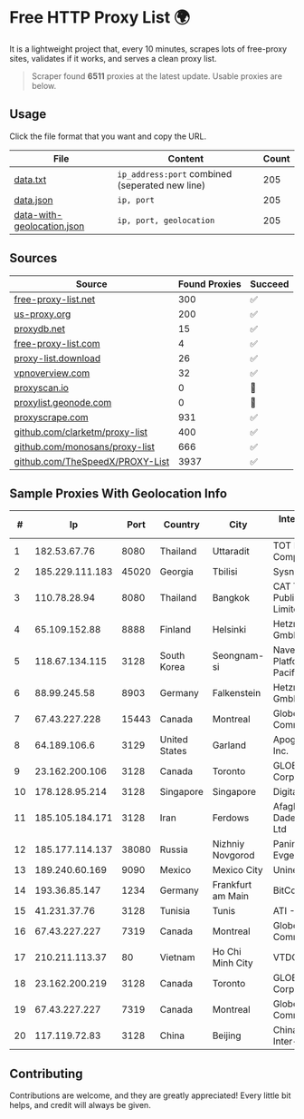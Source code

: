 
# Free HTTP Proxy List 🌍

It is a lightweight project that, every 10 minutes, scrapes lots of free-proxy sites, validates if it works, and serves a clean proxy list.


> Scraper found **6511** proxies at the latest update. Usable proxies are below.

## Usage

Click the file format that you want and copy the URL.


|File|Content|Count|
|----|-------|-----|
|[data.txt](https://raw.githubusercontent.com/themiralay/Proxy-List-World/master/data.txt)|`ip_address:port` combined (seperated new line)|205|
|[data.json](https://raw.githubusercontent.com/themiralay/Proxy-List-World/master/data.json)|`ip, port`|205|
|[data-with-geolocation.json](https://raw.githubusercontent.com/themiralay/Proxy-List-World/master/data-with-geolocation.json)|`ip, port, geolocation`|205|

## Sources

|Source|Found Proxies|Succeed|
|------|-------------|-------|
|[free-proxy-list.net](https://free-proxy-list.net)|300|✅|
|[us-proxy.org](https://www.us-proxy.org)|200|✅|
|[proxydb.net](http://proxydb.net)|15|✅|
|[free-proxy-list.com](https://free-proxy-list.com/?page=&port=&type%5B%5D=http&type%5B%5D=https&up_time=0&search=Search)|4|✅|
|[proxy-list.download](https://www.proxy-list.download/HTTP)|26|✅|
|[vpnoverview.com](https://vpnoverview.com/privacy/anonymous-browsing/free-proxy-servers)|32|✅|
|[proxyscan.io](https://www.proxyscan.io)|0|🚫|
|[proxylist.geonode.com](https://proxylist.geonode.com/api/proxy-list?limit=300&page=1&sort_by=lastChecked&sort_type=desc&protocols=http,https)|0|🚫|
|[proxyscrape.com](https://api.proxyscrape.com/v2/?request=displayproxies&protocol=http&timeout=10000&country=all&ssl=all&anonymity=all)|931|✅|
|[github.com/clarketm/proxy-list](https://raw.githubusercontent.com/clarketm/proxy-list/master/proxy-list-raw.txt)|400|✅|
|[github.com/monosans/proxy-list](https://raw.githubusercontent.com/monosans/proxy-list/main/proxies/http.txt)|666|✅|
|[github.com/TheSpeedX/PROXY-List](https://raw.githubusercontent.com/TheSpeedX/PROXY-List/master/http.txt)|3937|✅|


## Sample Proxies With Geolocation Info

|#|Ip|Port|Country|City|Internet Service Provider|
|-|--|----|-------|----|-------------------------|
|1|182.53.67.76|8080|Thailand|Uttaradit|TOT Public Company Limited|
|2|185.229.111.183|45020|Georgia|Tbilisi|Sysnet LLC|
|3|110.78.28.94|8080|Thailand|Bangkok|CAT Telecom Public Company Limited|
|4|65.109.152.88|8888|Finland|Helsinki|Hetzner Online GmbH|
|5|118.67.134.115|3128|South Korea|Seongnam-si|Naver Business Platform Asia Pacific Pte. Ltd.|
|6|88.99.245.58|8903|Germany|Falkenstein|Hetzner Online GmbH|
|7|67.43.227.228|15443|Canada|Montreal|GloboTech Communications|
|8|64.189.106.6|3129|United States|Garland|Apogee Telecom Inc.|
|9|23.162.200.106|3128|Canada|Toronto|GLOBALTELEHOST Corp.|
|10|178.128.95.214|3128|Singapore|Singapore|DigitalOcean, LLC|
|11|185.105.184.171|3128|Iran|Ferdows|Afagh Andish Dadeh Pardis Co. Ltd|
|12|185.177.114.137|38080|Russia|Nizhniy Novgorod|Panin Kirill Evgenyevich|
|13|189.240.60.169|9090|Mexico|Mexico City|Uninet S.A. de C.V.|
|14|193.36.85.147|1234|Germany|Frankfurt am Main|BitCommand LLC|
|15|41.231.37.76|3128|Tunisia|Tunis|ATI - ISP|
|16|67.43.227.227|7319|Canada|Montreal|GloboTech Communications|
|17|210.211.113.37|80|Vietnam|Ho Chi Minh City|VTDC|
|18|23.162.200.219|3128|Canada|Toronto|GLOBALTELEHOST Corp.|
|19|67.43.227.227|7319|Canada|Montreal|GloboTech Communications|
|20|117.119.72.83|3128|China|Beijing|China Networks Inter-Exchange|



## Contributing

Contributions are welcome, and they are greatly appreciated! Every
little bit helps, and credit will always be given.

